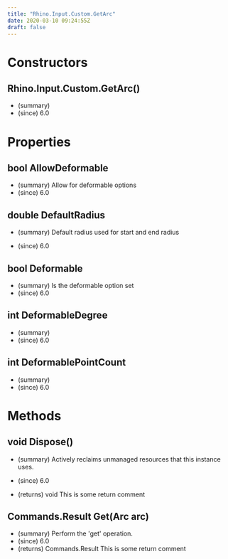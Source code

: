 ```yaml
---
title: "Rhino.Input.Custom.GetArc"
date: 2020-03-10 09:24:55Z
draft: false
---
```


# Constructors
## Rhino.Input.Custom.GetArc()
- (summary) 
- (since) 6.0
# Properties
## bool AllowDeformable
- (summary)  Allow for deformable options 
- (since) 6.0
## double DefaultRadius
- (summary) 
     Default radius used for start and end radius
     
- (since) 6.0
## bool Deformable
- (summary)  Is the deformable option set 
- (since) 6.0
## int DeformableDegree
- (summary) 
- (since) 6.0
## int DeformablePointCount
- (summary) 
- (since) 6.0
# Methods
## void Dispose()
- (summary) 
     Actively reclaims unmanaged resources that this instance uses.
     
- (since) 6.0
- (returns) void This is some return comment
## Commands.Result Get(Arc arc)
- (summary)  Perform the 'get' operation. 
- (since) 6.0
- (returns) Commands.Result This is some return comment
